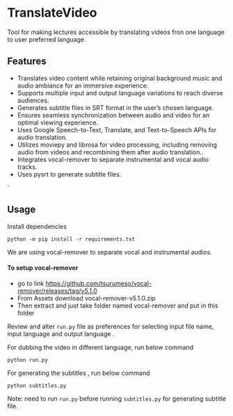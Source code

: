 # TranslateVideo
Tool for making lectures accessible by translating videos fron one language to user preferred language.

## Features
- Translates video content while retaining original background music and audio ambiance for an immersive experience.
- Supports multiple input and output language variations to reach diverse audiences.
- Generates subtitle files in SRT format in the user’s chosen language.
- Ensures seamless synchronization between audio and video for an optimal viewing experience.
- Uses Google Speech-to-Text, Translate, and Text-to-Speech APIs for audio translation.
- Utilizes moviepy and librosa for video processing, including removing audio from videos and recombining them after audio translation..
- Integrates vocal-remover to separate instrumental and vocal audio tracks.
- Uses pysrt to generate subtitle files.


`
## Usage
Install dependencies
```
python -m pip install -r requirements.txt
```

We are using vocal-remover to separate vocal and instrumental audios.
#### To setup vocal-remover 
- go to link https://github.com/tsurumeso/vocal-remover/releases/tag/v5.1.0
- From Assets download vocal-remover-v5.1.0.zip
- Then extract and just take folder named vocal-remover and put in this folder


Review and alter `run.py` file as preferences for selecting input file name, input language and output language .

For dubbing the video in different language, run below command
```
python run.py
```

For generating the subtitles , run below command

```
python subtitles.py
```
Note: need to run `run.py` before running `subtitles.py` for generating subtitle file.